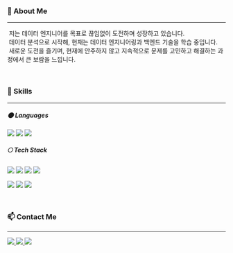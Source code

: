 ### 👋 About Me
* * *
<p>
   &nbsp;저는 데이터 엔지니어를 목표로 끊임없이 도전하며 성장하고 있습니다.
   <br>
   &nbsp;데이터 분석으로 시작해, 현재는 데이터 엔지니어링과 백엔드 기술을 학습 중입니다.
   <br>
   &nbsp;새로운 도전을 즐기며, 현재에 안주하지 않고 지속적으로 문제를 고민하고 해결하는 과정에서 큰 보람을 느낍니다.
</p>
<br/>

### 🔨 Skills
* * *
##### 🌑 Languages
<p>
  <img src="https://img.shields.io/badge/Python-3776AB?style=flat-square&logo=python&logoColor=white"/>
  <img src="https://img.shields.io/badge/Java-007396?style=flat-square&logo=Java&logoColor=white"/>
  <img src="https://img.shields.io/badge/Java Script-F7DF1E?style=flat-square&logo=javascript&logoColor=black"/>
</p>

##### 🌕 Tech Stack
<p>
  <img src="https://img.shields.io/badge/AWS-232F3E?style=flat-square&logo=amazonwebservices&logoColor=white"/> 
  <img src="https://img.shields.io/badge/Airflow-017CEE?style=flat-square&logo=apacheairflow&logoColor=white"/>
  <img src="https://img.shields.io/badge/MySQL-4479A1?style=flat-square&logo=mysql&logoColor=white"/>
  <img src="https://img.shields.io/badge/Docker-2496ED?style=flat-square&logo=docker&logoColor=white"/>
</p>
<p>
  <img src="https://img.shields.io/badge/Spring-6DB33F?style=flat-square&logo=spring&logoColor=white"/> 
  <img src="https://img.shields.io/badge/HTML-E34F26?style=flat-square&logo=html5&logoColor=white"/>
  <img src="https://img.shields.io/badge/CSS-1572B6?style=flat-square&logo=css3&logoColor=white"/>
</p>
<br/>

### 📫 Contact Me
* * *
<p>
    <a href="https://leehah0908.tistory.com/" target="_blank">
        <img src="https://img.shields.io/badge/Tistory-000000?style=flat-square&logo=tistory&logoColor=white"/>
    </a>
    <a href="https://www.linkedin.com/in/hanhee-lee-a31b852b8/" target="_blank">
        <img src="https://img.shields.io/badge/Linkedin-0A66C2?style=flat-square&logo=linkedin&logoColor=white"/>
    </a>
    <a href="mailto:leehah0908@gmail.com" target="_blank">
        <img src="https://img.shields.io/badge/Gmail-EA4335?style=flat-square&logo=gmail&logoColor=white"/>
    </a>
</p>
